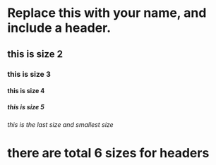 # Replace this with your name, and include a header.
## this is size 2
### this is size 3
#### this is size 4
##### this is size 5
###### this is the last size and smallest size
# there are total 6 sizes for headers
